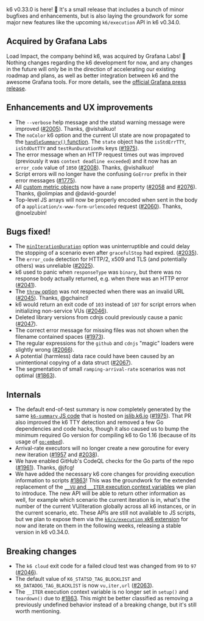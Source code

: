k6 v0.33.0 is here! :tada: It's a small release that includes a bunch of minor bugfixes and enhancements, but is also laying the groundwork for some major new features like the upcoming `k6/execution` API in k6 v0.34.0.

## Acquired by Grafana Labs

Load Impact, the company behind k6, was acquired by Grafana Labs! :tada: Nothing changes regarding the k6 development for now, and any changes in the future will only be in the direction of accelerating our existing roadmap and plans, as well as better integration between k6 and the awesome Grafana tools. For more details, see the [official Grafana press release](https://grafana.com/about/press/2021-06-17-grafana-labs-brings-modern-open-source-load-testing-to-observability-with-acquisition-of-k6/).

## Enhancements and UX improvements

- The `--verbose` help message and the statsd warning message were improved ([#2005](https://github.com/k6io/k6/pull/2005)). Thanks, @vishalkuo!
- The `noColor` k6 option and the current UI state are now propagated to the [`handleSummary()` function](https://k6.io/docs/results-visualization/end-of-test-summary/#handlesummary-callback). The `state` object has the `isStdErrTTY`, `isStdOutTTY` and `testRunDurationMs` keys ([#1975](https://github.com/k6io/k6/pull/1975)).
- The error message when an HTTP request times out was improved (previously it was `context deadline exceeded`) and it now has an `error_code` value of `1050` ([#2008](https://github.com/k6io/k6/pull/2008)). Thanks, @vishalkuo!
- Script errors will no longer have the confusing `GoError` prefix in their error messages ([#1775](https://github.com/k6io/k6/pull/1775)).
- All [custom metric objects](https://k6.io/docs/javascript-api/k6-metrics/) now have a `name` property ([#2058](https://github.com/k6io/k6/pull/2058) and [#2076](https://github.com/k6io/k6/pull/2076)). Thanks, @olimpias and @david-gourde!
- Top-level JS arrays will now be properly encoded when sent in the body of a `application/x-www-form-urlencoded` request ([#2060](https://github.com/k6io/k6/pull/2060)). Thanks, @noelzubin!

## Bugs fixed!

- The [`minIterationDuration`](https://k6.io/docs/using-k6/options/#minimum-iteration-duration) option was uninterruptible and could delay the stopping of a scenario even after `gracefulStop` had expired. ([#2035](https://github.com/k6io/k6/pull/2035)).
- The `error_code` detection for HTTP/2, x509 and TLS (and potentially others) was unreliable ([#2025](https://github.com/k6io/k6/pull/2025)).
- k6 used to panic when `responseType` was `binary`, but there was no response body actually returned, e.g. when there was an HTTP error ([#2041](https://github.com/k6io/k6/pull/2041)).
- The [`throw` option](https://k6.io/docs/using-k6/options/#throw) was not respected when there was an invalid URL ([#2045](https://github.com/k6io/k6/pull/2045)). Thanks, @gchaincl!
- k6 would return an exit code of `103` instead of `107` for script errors when initializing non-service VUs ([#2046](https://github.com/k6io/k6/pull/2046)).
- Deleted library versions from cdnjs could previously cause a panic ([#2047](https://github.com/k6io/k6/pull/2047)).
- The correct error message for missing files was not shown when the filename contained spaces ([#1973](https://github.com/k6io/k6/pull/1973)).
- The regular expressions for the `github` and `cdnjs` "magic" loaders were slightly wrong ([#2066](https://github.com/k6io/k6/pull/2066)).
- A potential (harmless) data race could have been caused by an unintentional copying of a data struct ([#2067](https://github.com/k6io/k6/pull/2067)).
- The segmentation of small `ramping-arrival-rate` scenarios was not optimal ([#1863](https://github.com/k6io/k6/pull/1863#discussion_r655352623)).


## Internals

- The default end-of-test summary is now completely generated by the same [`k6-summary` JS code](https://jslib.k6.io/k6-summary/0.0.1/index.js) that is hosted on [jslib.k6.io](https://jslib.k6.io/) ([#1975](https://github.com/k6io/k6/pull/1975)). That PR also improved the k6 TTY detection and removed a few Go dependencies and code hacks, though it also caused us to bump the minimum required Go version for compiling k6 to Go 1.16 (because of its usage of [`go:embed`](https://golang.org/pkg/embed/)).
- Arrival-rate executors will no longer create a new goroutine for every new iteration ([#1957](https://github.com/k6io/k6/pull/1957) and [#2038](https://github.com/k6io/k6/pull/2038)).
- We have enabled GitHub's CodeQL checks for the Go parts of the repo ([#1961](https://github.com/k6io/k6/pull/1961)). Thanks, @jfcg!
- We have added the necessary k6 core changes for providing execution information to scripts [#1863](https://github.com/k6io/k6/pull/1863)! This was the groundwork for the extended replacement of the [`__VU` and `__ITER` execution context variables](https://k6.io/docs/using-k6/execution-context-variables/) we plan to introduce. The new API will be able to return other information as well, for example which scenario the current iteration is in, what's the number of the current VU/iteration globally across all k6 instances, or in the current scenario, etc. These APIs are still not available to JS scripts, but we plan to expose them via the [`k6/x/execution` xk6 extension](https://github.com/k6io/xk6-execution) for now and iterate on them in the following weeks, releasing a stable version in k6 v0.34.0.


## Breaking changes

- The `k6 cloud` exit code for a failed cloud test was changed from `99` to `97` ([#2046](https://github.com/k6io/k6/pull/2046)).
- The default value of `K6_STATSD_TAG_BLOCKLIST` and `K6_DATADOG_TAG_BLACKLIST` is now `vu,iter,url` ([#2063](https://github.com/k6io/k6/pull/2063)).
- The `__ITER` execution context variable is no longer set in `setup()` and `teardown()` due to [#1863](https://github.com/k6io/k6/pull/1863). This might be better classified as removing a previously undefined behavior instead of a breaking change, but it's still worth mentioning.

